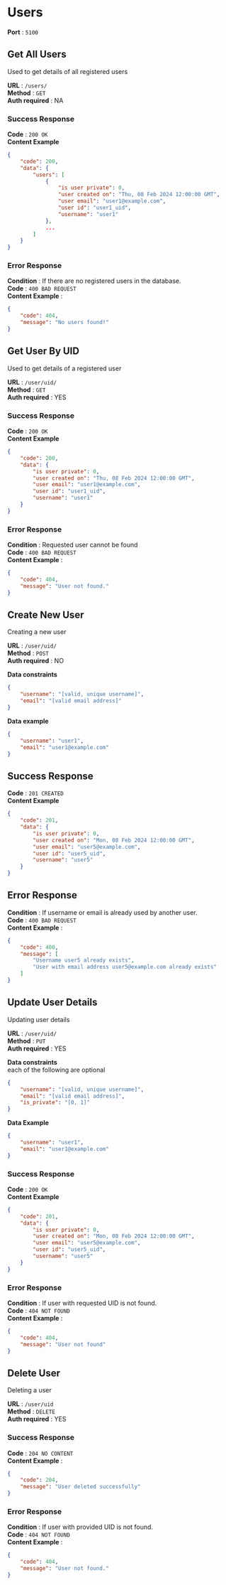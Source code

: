 # Users  
**Port** : `5100`  

## Get All Users  
Used to get details of all registered users    
  
**URL** : `/users/`    
**Method** : `GET`    
**Auth required** : NA  
  
### Success Response  
**Code** : `200 OK`    
**Content Example**    
```json  
{  
    "code": 200,  
    "data": {  
        "users": [  
            {  
                "is user private": 0,  
                "user created on": "Thu, 08 Feb 2024 12:00:00 GMT",  
                "user email": "user1@example.com",  
                "user id": "user1_uid",  
                "username": "user1"  
            },  
            ...
        ]  
    }  
}  
```
  
### Error Response  
**Condition** : If there are no registered users in the database.    
**Code** : `400 BAD REQUEST`    
**Content Example** :    
```json  
{  
    "code": 404,  
    "message": "No users found!"  
}  
```
  
## Get User By UID  
Used to get details of a registered user    
  
**URL** : `/user/uid/`    
**Method** : `GET`    
**Auth required** : YES    
  
### Success Response  
**Code** : `200 OK`    
**Content Example**    
```json  
{  
    "code": 200,  
    "data": {  
        "is user private": 0,  
        "user created on": "Thu, 08 Feb 2024 12:00:00 GMT",  
        "user email": "user1@example.com",  
        "user id": "user1_uid",  
        "username": "user1"  
    }  
}  
```
  
### Error Response  
**Condition** : Requested user cannot be found  
**Code** : `400 BAD REQUEST`  
**Content Example** :  
```json  
{  
    "code": 404,  
    "message": "User not found."  
}  
```
  
## Create New User  
Creating a new user  
  
**URL** : `/user/uid/`  
**Method** : `POST`  
**Auth required** : NO  
  
**Data constraints**  
```json  
{  
    "username": "[valid, unique username]",  
    "email": "[valid email address]"  
}  
```
  
**Data example**  
```json  
{  
    "username": "user1",  
    "email": "user1@example.com"  
}  
```
  
## Success Response  
**Code** : `201 CREATED`    
**Content Example**    
```json  
{  
    "code": 201,  
    "data": {  
        "is user private": 0,  
        "user created on": "Mon, 08 Feb 2024 12:00:00 GMT",  
        "user email": "user5@example.com",  
        "user id": "user5_uid",  
        "username": "user5"  
    }  
}  
```
  
## Error Response  
**Condition** : If username or email is already used by another user.    
**Code** : `400 BAD REQUEST`    
**Content Example** :    
```json  
{  
    "code": 400,  
    "message": [  
        "Username user5 already exists",  
        "User with email address user5@example.com already exists"  
    ]  
}  
```
  
## Update User Details  
Updating user details  
  
**URL** : `/user/uid/`  
**Method** : `PUT`  
**Auth required** : YES  
  
**Data constraints**  
each of the following are optional  
```json  
{  
    "username": "[valid, unique username]",  
    "email": "[valid email address]",  
    "is_private": "[0, 1]"  
}  
```
  
**Data Example**  
```json  
{  
    "username": "user1",  
    "email": "user1@example.com"  
}  
```
  
### Success Response  
**Code** : `200 OK`    
**Content Example**    
```json  
{  
    "code": 201,  
    "data": {  
        "is user private": 0,  
        "user created on": "Mon, 08 Feb 2024 12:00:00 GMT",  
        "user email": "user5@example.com",  
        "user id": "user5_uid",  
        "username": "user5"  
    }  
}  
```
  
### Error Response  
**Condition** : If user with requested UID is not found.    
**Code** : `404 NOT FOUND`    
**Content Example** :    
```json  
{  
    "code": 404,  
    "message": "User not found"  
}  
```
  
## Delete User  
Deleting a user  
  
**URL** : `/user/uid`  
**Method** : `DELETE`  
**Auth required** : YES  
  
### Success Response  
**Code** : `204 NO CONTENT`  
**Content Example** :  
```json  
{  
    "code": 204,  
    "message": "User deleted successfully"  
}  
```
  
### Error Response  
**Condition** : If user with provided UID is not found.  
**Code** : `404 NOT FOUND`  
**Content Example** :  
```json  
{  
    "code": 404,  
    "message": "User not found."  
}  
```
